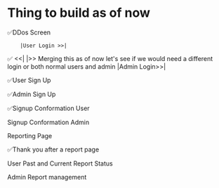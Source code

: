 # Thing to build as of now

✅DDos Screen

        |User Login >>|
✅  <<|               |>> Merging this as of now let's see if we would need a different login or both normal users and admin
        |Admin Login>>|

✅User Sign Up

✅Admin Sign Up

✅Signup Conformation User

Signup Conformation Admin

Reporting Page

✅Thank you after a report page

User Past and Current Report Status

Admin Report management
